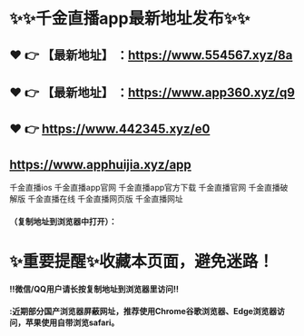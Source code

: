 # :sparkles::sparkles:千金直播app最新地址发布:sparkles::sparkles:

 :heart: :point_right: 【最新地址】 ：https://www.554567.xyz/8a
 ------
 :heart: :point_right: 【最新地址】 ：https://www.app360.xyz/q9
 ------
 :heart: :point_right: https://www.442345.xyz/e0
 ------
https://www.apphuijia.xyz/app
 ------

千金直播ios
千金直播app官网
千金直播app官方下载
千金直播官网
千金直播破解版
千金直播在线
千金直播网页版
千金直播网址

#### （复制地址到浏览器中打开）：
# :sparkles:重要提醒:sparkles:收藏本页面，避免迷路！
#### ‼️微信/QQ用户请长按复制地址到浏览器里访问‼
#### :近期部分国产浏览器屏蔽网址，推荐使用Chrome谷歌浏览器、Edge浏览器访问，苹果使用自带浏览safari。
